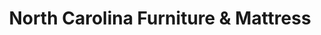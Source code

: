 ---
title: "North Carolina Furniture & Mattress"
url: /newport-news/north-carolina-furniture-and-mattress/
shop: furniture
---